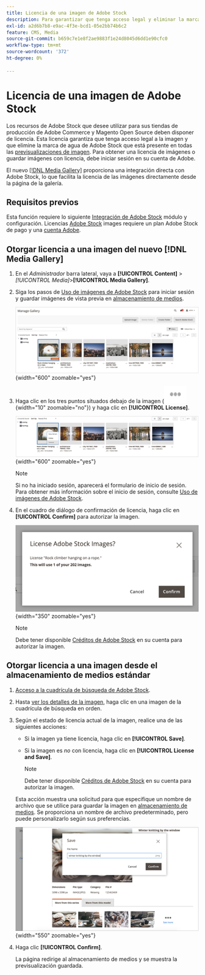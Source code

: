 ```yaml
---
title: Licencia de una imagen de Adobe Stock
description: Para garantizar que tenga acceso legal y eliminar la marca de agua de Adobe Stock, conceda una licencia a sus imágenes de Adobe Stock.
exl-id: a2d6b7b8-e9ac-4f3e-bcd1-05e2bb74b6c2
feature: CMS, Media
source-git-commit: b659c7e1e8f2ae9883f1e24d8045d6dd1e90cfc0
workflow-type: tm+mt
source-wordcount: '372'
ht-degree: 0%

---
```


# Licencia de una imagen de Adobe Stock

Los recursos de Adobe Stock que desee utilizar para sus tiendas de producción de Adobe Commerce y Magento Open Source deben disponer de licencia. Esta licencia garantiza que tenga acceso legal a la imagen y que elimine la marca de agua de Adobe Stock que está presente en todas las [previsualizaciones de imagen][save-preview]. Para obtener una licencia de imágenes o guardar imágenes con licencia, debe iniciar sesión en su cuenta de Adobe.

El nuevo [[!DNL Media Gallery]](media-gallery.md) proporciona una integración directa con Adobe Stock, lo que facilita la licencia de las imágenes directamente desde la página de la galería.

## Requisitos previos

Esta función requiere lo siguiente [Integración de Adobe Stock][adobe-stock-integration] módulo y configuración. Licencias [Adobe Stock][adobe-stock] images requiere un plan Adobe Stock de pago y una [cuenta Adobe][adobe-signin].

## Otorgar licencia a una imagen del nuevo [!DNL Media Gallery]

1. En el _Administrador_ barra lateral, vaya a **[!UICONTROL Content]** > _[!UICONTROL Media]_>**[!UICONTROL Media Gallery]**.

1. Siga los pasos de [Uso de imágenes de Adobe Stock][using-adobe-stock] para iniciar sesión y guardar imágenes de vista previa en [almacenamiento de medios][media-storage].

   ![Imagen de vista previa guardada](./assets/adobe-stock-gallery-unlicensed.png){width="600" zoomable="yes"}

1. Haga clic en los tres puntos situados debajo de la imagen (![Icono de menú de recursos](./assets/media-gallery-asset-menu-icon.png){width="10" zoomable="no"}) y haga clic en **[!UICONTROL License]**.

   ![Acciones de imagen de Adobe Stock](./assets/adobe-stock-gallery-image-actions.png){width="600" zoomable="yes"}

   >[!NOTE]
   >
   >Si no ha iniciado sesión, aparecerá el formulario de inicio de sesión. Para obtener más información sobre el inicio de sesión, consulte [Uso de imágenes de Adobe Stock][using-adobe-stock].

1. En el cuadro de diálogo de confirmación de licencia, haga clic en **[!UICONTROL Confirm]** para autorizar la imagen.

   ![Confirmación de licencia](./assets/adobe-stock-gallery-license-confirm.png){width="350" zoomable="yes"}

   >[!NOTE]
   >
   >Debe tener disponible [Créditos de Adobe Stock][stock-credits] en su cuenta para autorizar la imagen.

## Otorgar licencia a una imagen desde el almacenamiento de medios estándar

1. [Acceso a la cuadrícula de búsqueda de Adobe Stock][access-search].

1. Hasta [ver los detalles de la imagen][view-details], haga clic en una imagen de la cuadrícula de búsqueda en orden.

1. Según el estado de licencia actual de la imagen, realice una de las siguientes acciones:

   - Si la imagen ya tiene licencia, haga clic en **[!UICONTROL Save]**.

   - Si la imagen es _no_ con licencia, haga clic en **[!UICONTROL License and Save]**.

     >[!NOTE]
     >
     >Debe tener disponible [Créditos de Adobe Stock][stock-credits] en su cuenta para autorizar la imagen.

   Esta acción muestra una solicitud para que especifique un nombre de archivo que se utilice para guardar la imagen en [almacenamiento de medios][media-storage]. Se proporciona un nombre de archivo predeterminado, pero puede personalizarlo según sus preferencias.

   ![Guardar imagen con licencia de Adobe Stock](./assets/adobe-stock-save-licensed.png){width="550" zoomable="yes"}

1. Haga clic **[!UICONTROL Confirm]**.

   La página redirige al almacenamiento de medios y se muestra la previsualización guardada.

[adobe-stock-integration]: adobe-stock.md
[media-storage]: media-storage.md
[using-adobe-stock]: adobe-stock-manage.md
[save-preview]: adobe-stock-save-preview.md
[access-search]: adobe-stock-manage.md#access-the-adobe-stock-search-grid
[view-details]: adobe-stock-manage.md#view-image-details
[stock-credits]: https://helpx.adobe.com/stock/help/credit-packs.html
[adobe-stock]: https://stock.adobe.com
[adobe-signin]: https://helpx.adobe.com/manage-account/using/access-adobe-id-account.html
